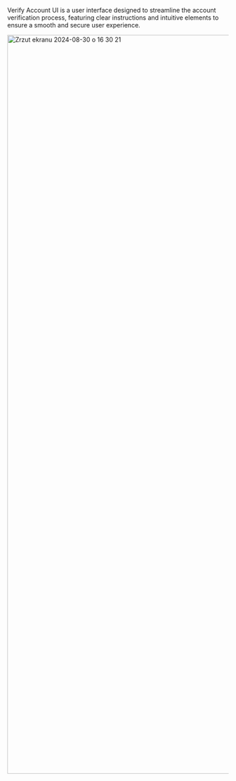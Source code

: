 Verify Account UI is a user interface designed to streamline the account verification process, featuring clear instructions and intuitive elements to ensure a smooth and secure user experience.

<img width="1680" alt="Zrzut ekranu 2024-08-30 o 16 30 21" src="https://github.com/user-attachments/assets/51a68b26-2030-4671-ba0c-4d4e6e430bc6">
